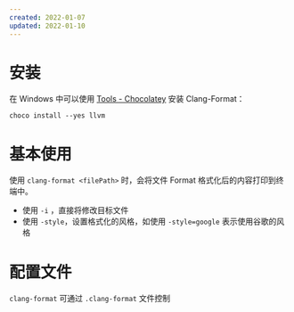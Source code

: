 ```yaml
---
created: 2022-01-07
updated: 2022-01-10
---
```

# 安装

在 Windows 中可以使用 [Tools - Chocolatey](Tools%20-%20Chocolatey.md) 安装 Clang-Format：
```
choco install --yes llvm
```

# 基本使用

使用 `clang-format <filePath>` 时，会将文件 Format 格式化后的内容打印到终端中。
- 使用 `-i` ，直接将修改目标文件
- 使用 `-style`，设置格式化的风格，如使用 `-style=google` 表示使用谷歌的风格


# 配置文件

`clang-format` 可通过 `.clang-format` 文件控制

